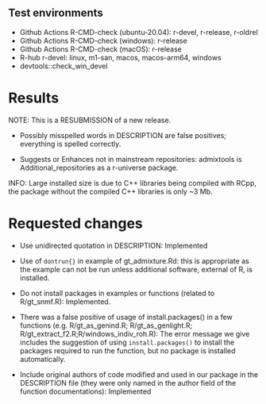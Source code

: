 ## Test environments
- Github Actions R-CMD-check (ubuntu-20.04): r-devel, r-release, r-oldrel
- Github Actions R-CMD-check (windows): r-release
- Github Actions R-CMD-check (macOS): r-release
- R-hub r-devel: linux, m1-san, macos, macos-arm64, windows
- devtools::check_win_devel

# Results

NOTE: This is a RESUBMISSION of a new release.

* Possibly misspelled words in DESCRIPTION are false positives; everything
is spelled correctly.

* Suggests or Enhances not in mainstream repositories:
  admixtools is Additional_repositories as a r-universe package.

INFO: Large installed size is due to C++ libraries being compiled with RCpp, 
the package without the compiled C++ libraries is only ~3 Mb.

# Requested changes

* Use unidirected quotation in DESCRIPTION: Implemented

* Use of `dontrun{}` in example of gt_admixture.Rd: this is appropriate as
the example can not be run unless additional software, external of R, is installed.

* Do not install packages in examples or functions (related to R/gt_snmf.R):
  Implemented.
  
* There was a false positive of usage of install.packages() in a few functions
  (e.g. R/gt_as_genind.R; R/gt_as_genlight.R; R/gt_extract_f2.R;R/windows_indiv_roh.R):
  The error message we give includes the suggestion of using `install.packages()` to
  install the packages required to run the function, but no package is installed
  automatically.

* Include original authors of code modified and used in our package in the
  DESCRIPTION file (they were only named in the author field of the function
  documentations): Implemented

